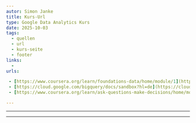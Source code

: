 ```yaml
---
autor: Simon Janke
title: Kurs-Url
type: Google Data Analytics Kurs
date: 2025-10-03
tags:
  - quellen
  - url
  - kurs-seite
  - footer
links:
  -
urls:

 - [https://www.coursera.org/learn/foundations-data/home/module/1](https://www.coursera.org/learn/foundations-data/home/module/1)
 - [https://cloud.google.com/bigquery/docs/sandbox?hl=de](https://cloud.google.com/bigquery/docs/sandbox?hl=de)
 - [https://www.coursera.org/learn/ask-questions-make-decisions/home/module/1](https://www.coursera.org/learn/ask-questions-make-decisions/home/module/1)

---
```


---

---
